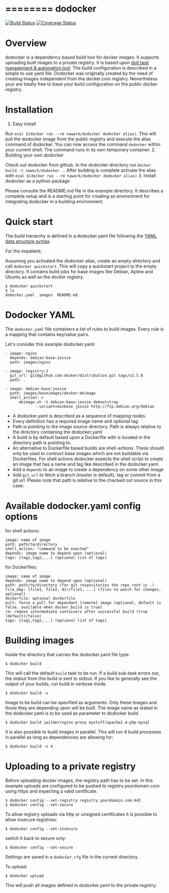 ========
dodocker
========
[![Build Status](https://travis-ci.org/nawork/dodocker.svg?branch=master)](https://travis-ci.org/nawork/dodocker)
[![Coverage Status](https://coveralls.io/repos/github/nawork/dodocker/badge.svg?branch=master)](https://coveralls.io/github/nawork/dodocker?branch=master)

Overview
========

dodocker is a dependency based build tool for docker images. It supports uploading 
built images to a private registry. It is based upon
[doit task management & automation tool](http://pydoit.org/). 
The build configuration is described in a simple to use yaml file.
Dodocker was originally created by the need of creating images independent from the docker.com registry.
Nevertheless your are totally free to base your build configuration on the public docker registry.

Installation
============

1. Easy install

Run `eval $(docker run --rm nawork/dodocker dodocker alias)`. This will pull the dodocker image from 
the public registry and execute the alias command of dodocker. You can now access
the command `dodocker` within your current shell. The command runs in its own temporary container.
2. Building your own dodocker

Check out dodocker from github. In the dodocker directory run `docker build -t nawork/dodocker .`. 
After building is complete activate the alias with `eval $(docker run --rm nawork/dodocker dodocker alias)`
3. Install dodocker as a python package

Please consulte the README.md file in the example directory. It describes a complete setup
and is a starting point for creating an environment for integrating dodocker in a building 
environment.

Quick start
===========

The build hierarchy is defined in a dodocker.yaml file following the
[YAML data structure syntax](http://www.yaml.org/start.html). 

For the impatient:

Assuming you activated the dodocker alias, create an empty directory and call `dodocker quickstart`.
This will copy a quickstart project to the empty directory. It contains build jobs for base images like
Debian, Apline and Ubuntu as well as the docker registry.

```
$ dodocker quickstart
$ ls
dodocker.yaml  images  README.md
```

Dodocker YAML
=============

The `dodocker.yaml` file containers a list of rules to build images. Every rule is a mapping that contains
key/value pairs.

Let's consider this example dodocker.yaml:

    - image: nginx
      depends: debian-base:jessie
      path: images/nginx
     
    - image: registry:2
      git_url: git@github.com:docker/distribution.git tags/v2.5.0
      path: .

    - image: debian-base:jessie
      path: images/baseimages/docker-mkimage
      shell_action: >
          mkimage.sh -t debian-base:jessie debootstrap
	             --variant=minbase jessie http://ftp.debian.org/debian

* A dodocker.yaml is described as a sequence of mapping nodes.
* Every definition has a required image name and optional tag
* Path is pointing to the image source directory. Path is always relative to the directory containing
  the dodocker.yaml
* A build is by default based upon a Dockerfile with is located in the directory path is pointing to.
* An alternative to Dockerfile based builds are shell-actions. These should only be used
  to contruct base images which are not buildable via Dockerfiles. For shell actions dodocker expects
  the shell script to create an image that has a name and tag like described in the dodocker.yaml. 
* Add a `depends` to an image to create a dependency on some other image
* Add `git_url` to fetch a branch (master is default), tag or commit from a git url. Please note that
  path is relative to the checked out source in this case.

Available dodocker.yaml config options
======================================

for shell actions:

    image: name of image
    path: path/to/directory 
    shell_action: "command to be exected" 
    depends: image name to depend upon (optional)
    tags: [tag1,tag2,...] (optional list of tags)

for Dockerfiles:

    image: name of image
    depends: image name to depend upon (optional)
    path: path/to/directory (for git respositories the repo root is .) 
    file_dep: [file1, file2, dir/file3, ...] (files to watch for changes, optional)
    dockerfile: optional dockerfile
    pull: force a pull for dependant [remote] image (optional, default is false. available when docker_build is true)
    rm: remove intermediate containers after successful build (true (default)/false) 
    tags: [tag1,tag2,...] (optional list of tags)

Building images
===============

Inside the directory that carries the dodocker.yaml file type:

    $ dodocker build

This will call the default `build` task to be run. If a build sub-task errors out, the stdout
from this build is sent to stdout. If you like to generally see the output of your builds, run
build in verbose mode.

    $ dodocker build -v

Image to be build can be specified as arguments. Only these images and those they are depending upon
will be built. The image name as stated in the dodocker.yaml is to be used as parameter to dodocker build

    $ dodocker build jwilder/nginx-proxy mystuff/apache2.4-php-mysql

It is also possible to build images in parallel. This will run 4 build processes in parallel as long as
dependencies are allowing for:

    $ dodocker build -n 4

Uploading to a private registry
===============================

Before uploading docker images, the registry path has to be set. In this example uploads are
configured to be pushed to registry.yourdomain.com using https and expecting a valid certificate.

    $ dodocker config --set-registry registry.yourdomain.com:443
    $ dodocker config --set-secure

To allow registry uploads via http or unsigned certificates it is possible to allow insecure
registries:

    $ dodocker config --set-insecure

switch it back to secure only:

    $ dodocker config --set-secure

Settings are saved in a `dodocker.cfg` file in the current directory.

To upload:

    $ dodocker upload

This will push all images defined in dodocker.yaml to the private registry.


